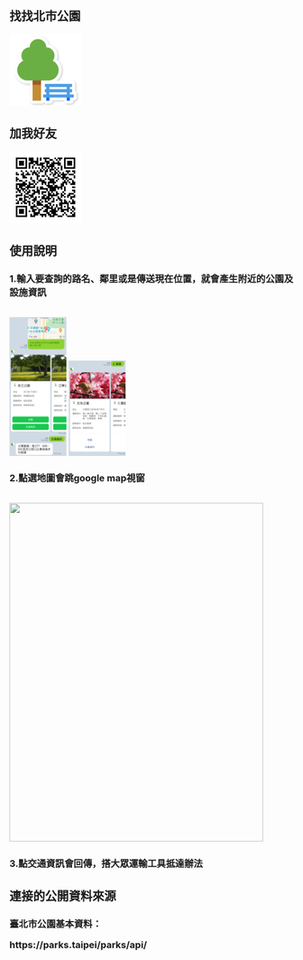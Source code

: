 <h2>找找北市公園</h2>

<img src="/images/icon.png" alt="" style="width:128px;height:128px;">
<h2>加我好友</h2>

<img src="/images/qrcode.png" alt="" style="width:128px;height:128px;">
<h2>使用說明</h2>

<h3>1.輸入要查詢的路名、鄰里或是傳送現在位置，就會產生附近的公園及設施資訊</h3>
<br>
<img src="/images/LINE_capture_locatic.JPG" alt=""  width="20%" height="20%">
<img src="/images/LINE_capture_street.JPG" alt=""  width="20%" height="20%">
<h3>2.點選地圖會跳google map視窗</h3>
<br>
<img src="/images/IMG_0379.PNG" alt=""  width="450px" height="600px">
<h3>3.點交通資訊會回傳，搭大眾運輸工具抵達辦法</h3>

<h2>連接的公開資料來源</h2>
<h3><p>臺北市公園基本資料：</p>https://parks.taipei/parks/api/</h3>
